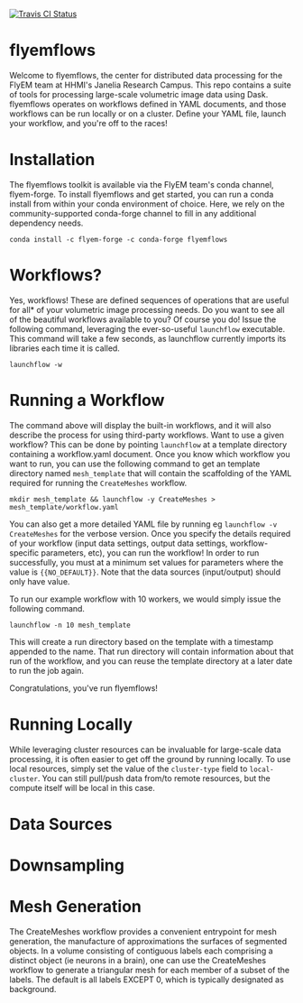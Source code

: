 [![Travis CI Status](https://travis-ci.com/stuarteberg/flyemflows.svg?branch=master)](https://travis-ci.com/stuarteberg/flyemflows)

flyemflows
==========
Welcome to flyemflows, the center for distributed data processing for the FlyEM team at HHMI's Janelia Research Campus. This repo contains a suite of tools for processing large-scale volumetric image data using Dask. flyemflows operates on workflows defined in YAML documents, and those workflows can be run locally or on a cluster. Define your YAML file, launch your workflow, and you're off to the races!

Installation
==========
The flyemflows toolkit is available via the FlyEM team's conda channel, flyem-forge. To install flyemflows and get started, you can run a conda install from within your conda environment of choice. Here, we rely on the community-supported conda-forge channel to fill in any additional dependency needs.

`conda install -c flyem-forge -c conda-forge flyemflows`

Workflows?
==========
Yes, workflows! These are defined sequences of operations that are useful for all* of your volumetric image processing needs. Do you want to see all of the beautiful workflows available to you? Of course you do! Issue the following command, leveraging the ever-so-useful `launchflow` executable. This command will take a few seconds, as launchflow currently imports its libraries each time it is called.

`launchflow -w`

Running a Workflow
==========
The command above will display the built-in workflows, and it will also describe the process for using third-party workflows. Want to use a given workflow? This can be done by pointing `launchflow` at a template directory containing a workflow.yaml document. Once you know which workflow you want to run, you can use the following command to get an template directory named `mesh_template` that will contain the scaffolding of the YAML required for running the `CreateMeshes` workflow.

`mkdir mesh_template && launchflow -y CreateMeshes > mesh_template/workflow.yaml`

You can also get a more detailed YAML file by running eg `launchflow -v CreateMeshes` for the verbose version. Once you specify the details required of your workflow (input data settings, output data settings, workflow-specific parameters, etc), you can run the workflow! In order to run successfully, you must at a minimum set values for parameters where the value is `{{NO_DEFAULT}}`. Note that the data sources (input/output) should only have value.

To run our example workflow with 10 workers, we would simply issue the following command.

`launchflow -n 10 mesh_template`

This will create a run directory based on the template with a timestamp appended to the name. That run directory will contain information about that run of the workflow, and you can reuse the template directory at a later date to run the job again.

Congratulations, you've run flyemflows!

Running Locally
==========
While leveraging cluster resources can be invaluable for large-scale data processing, it is often easier to get off the ground by running locally. To use local resources, simply set the value of the `cluster-type` field to `local-cluster`. You can still pull/push data from/to remote resources, but the compute itself will be local in this case.

Data Sources
==========

Downsampling
==========

Mesh Generation
==========
The CreateMeshes workflow provides a convenient entrypoint for mesh generation, the manufacture of approximations the surfaces of segmented objects. In a volume consisting of contiguous labels each comprising a distinct object (ie neurons in a brain), one can use the CreateMeshes workflow to generate a triangular mesh for each member of a subset of the labels. The default is all labels EXCEPT 0, which is typically designated as background.

